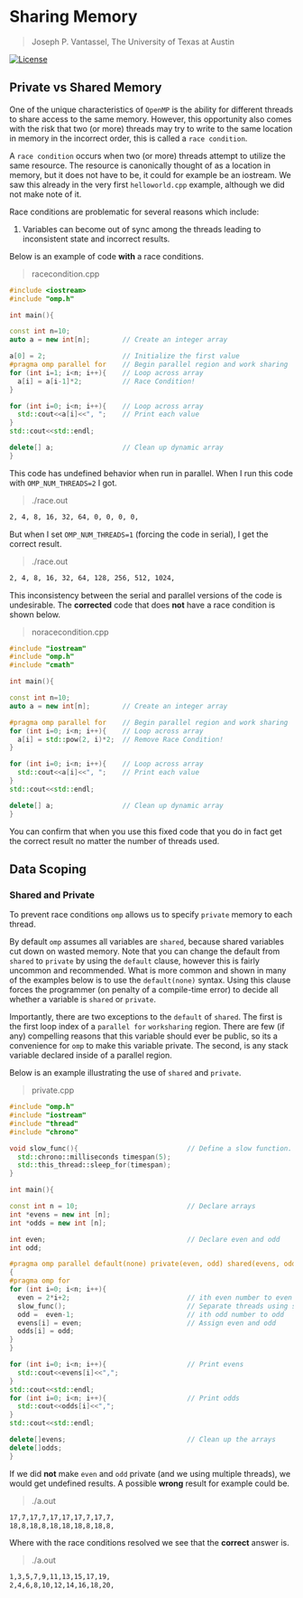 # Sharing Memory

> Joseph P. Vantassel, The University of Texas at Austin

[![License](https://img.shields.io/badge/license-CC--By--SA--4.0-brightgreen.svg)](https://github.com/jpvantassel/parallel-course/blob/master/LICENSE.md)

## Private vs Shared Memory

One of the unique characteristics of `OpenMP` is the ability for different
threads to share access to the same memory. However, this opportunity also comes
with the risk that two (or more) threads may try to write to the same location
in memory in the incorrect order, this is called a `race condition`.

A `race condition` occurs when two (or more) threads attempt to utilize the
same resource. The resource is canonically thought of as a location in memory,
but it does not have to be, it could for example be an iostream. We saw this
already in the very first `helloworld.cpp` example, although we did not make
note of it.

Race conditions are problematic for several reasons which include:

1. Variables can become out of sync among the threads leading to inconsistent
state and incorrect results.
<!-- 2. TODO (jpv): Are there other reasons to avoid a race condition. -->

Below is an example of code __with__ a race conditions.

> racecondition.cpp

```cpp
#include <iostream>
#include "omp.h"

int main(){

const int n=10;
auto a = new int[n];        // Create an integer array  

a[0] = 2;                   // Initialize the first value
#pragma omp parallel for    // Begin parallel region and work sharing
for (int i=1; i<n; i++){    // Loop across array
  a[i] = a[i-1]*2;          // Race Condition!
}

for (int i=0; i<n; i++){    // Loop across array
  std::cout<<a[i]<<", ";    // Print each value
}
std::cout<<std::endl;

delete[] a;                 // Clean up dynamic array
}
```

This code has undefined behavior when run in parallel. When I run this code
with `OMP_NUM_THREADS=2` I got.

> ./race.out

```bash
2, 4, 8, 16, 32, 64, 0, 0, 0, 0,
```

But when I set `OMP_NUM_THREADS=1` (forcing the code in serial), I get
the correct result.

> ./race.out

```bash
2, 4, 8, 16, 32, 64, 128, 256, 512, 1024,
```

This inconsistency between the serial and parallel versions of the code is
undesirable. The __corrected__ code that does __not__ have a race condition is
shown below.

> noracecondition.cpp

```cpp
#include "iostream"
#include "omp.h"
#include "cmath"

int main(){

const int n=10;
auto a = new int[n];        // Create an integer array  

#pragma omp parallel for    // Begin parallel region and work sharing
for (int i=0; i<n; i++){    // Loop across array
  a[i] = std::pow(2, i)*2;  // Remove Race Condition!
}

for (int i=0; i<n; i++){    // Loop across array
  std::cout<<a[i]<<", ";    // Print each value
}
std::cout<<std::endl;

delete[] a;                 // Clean up dynamic array
}
```

You can confirm that when you use this fixed code that you do in fact get the
correct result no matter the number of threads used.

## Data Scoping

### Shared and Private

To prevent race conditions `omp` allows us to specify `private` memory to each
thread.

By default `omp` assumes all variables are `shared`, because shared variables
cut down on wasted memory. Note that you can change the default from `shared` to
`private` by using the `default` clause, however this is fairly uncommon and
recommended. What is more common and shown in many of the examples below is to
use the `default(none)` syntax. Using this clause forces the programmer (on
penalty of a compile-time error) to decide all whether a variable is `shared`
or `private`.

Importantly, there are two exceptions to the `default` of `shared`. The first
is the first loop index of a `parallel for` `worksharing` region. There are few
(if any) compelling reasons that this variable should ever be public, so its
a convenience for `omp` to make this variable private. The second, is any
stack variable declared inside of a parallel region.

Below is an example illustrating the use of `shared` and `private`.

> private.cpp

```cpp
#include "omp.h"
#include "iostream"
#include "thread"
#include "chrono"

void slow_func(){                           // Define a slow function.
  std::chrono::milliseconds timespan(5);
  std::this_thread::sleep_for(timespan);
}

int main(){

const int n = 10;                           // Declare arrays
int *evens = new int [n];
int *odds = new int [n];

int even;                                   // Declare even and odd
int odd;

#pragma omp parallel default(none) private(even, odd) shared(evens, odds)
{
#pragma omp for
for (int i=0; i<n; i++){  
  even = 2*i+2;                             // ith even number to even
  slow_func();                              // Separate threads using slow_func
  odd =  even-1;                            // ith odd number to odd
  evens[i] = even;                          // Assign even and odd
  odds[i] = odd;
}
}

for (int i=0; i<n; i++){                    // Print evens
  std::cout<<evens[i]<<",";
}
std::cout<<std::endl;
for (int i=0; i<n; i++){                    // Print odds
  std::cout<<odds[i]<<",";
}
std::cout<<std::endl;

delete[]evens;                              // Clean up the arrays
delete[]odds;
}
```

If we did __not__ make `even` and `odd` private (and we using multiple threads),
we would get undefined results. A possible __wrong__ result for example could
be.

> ./a.out

```bash
17,7,17,7,17,17,17,7,17,7,
18,8,18,8,18,18,18,8,18,8,
```

Where with the race conditions resolved we see that the __correct__ answer is.

> ./a.out

```bash
1,3,5,7,9,11,13,15,17,19,
2,4,6,8,10,12,14,16,18,20,
```
